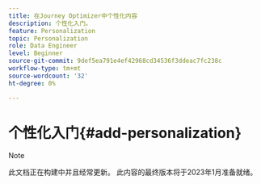 ```yaml
---
title: 在Journey Optimizer中个性化内容
description: 个性化入门。
feature: Personalization
topic: Personalization
role: Data Engineer
level: Beginner
source-git-commit: 9def5ea791e4ef42968cd34536f3ddeac7fc238c
workflow-type: tm+mt
source-wordcount: '32'
ht-degree: 0%

---
```


# 个性化入门{#add-personalization}

>[!NOTE]
>
>此文档正在构建中并且经常更新。 此内容的最终版本将于2023年1月准备就绪。


